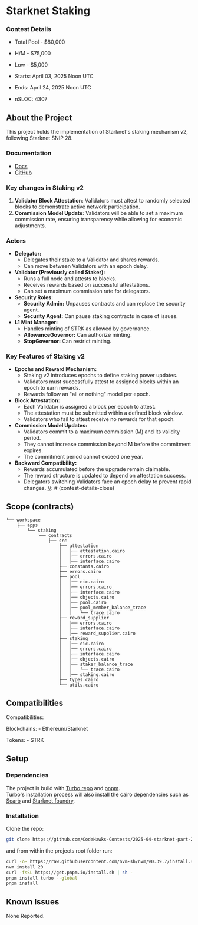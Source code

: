 # Starknet Staking 



### Contest Details

- Total Pool - $80,000
- H/M -  $75,000
- Low - $5,000

- Starts: April 03, 2025 Noon UTC
- Ends: April 24, 2025 Noon UTC

- nSLOC: 4307

[//]: # (contest-details-open)

## About the Project

This project holds the implementation of Starknet's staking mechanism v2, following Starknet SNIP 28.

### Documentation

- [Docs](https://docs.starknet.io/staking/overview/)
- [GitHub](https://github.com/starkware-libs/starknet-staking)

### Key changes in Staking v2

1. **Validator Block Attestation**: Validators must attest to randomly selected blocks to demonstrate active network participation.
2. **Commission Model Update**: Validators will be able to set a maximum commission rate, ensuring transparency while allowing for economic adjustments.

### Actors

- **Delegator:**
  - Delegates their stake to a Validator and shares rewards.
  - Can move between Validators with an epoch delay.
- **Validator (Previously called Staker):**
  - Runs a full node and attests to blocks.
  - Receives rewards based on successful attestations.
  - Can set a maximum commission rate for delegators.
- **Security Roles:**
  - **Security Admin:** Unpauses contracts and can replace the security agent.
  - **Security Agent:** Can pause staking contracts in case of issues.
- **L1 Mint Manager:**
  - Handles minting of STRK as allowed by governance.
  - **AllowanceGovernor:** Can authorize minting.
  - **StopGovernor:** Can restrict minting.

### Key Features of Staking v2

- **Epochs and Reward Mechanism:**
  - Staking v2 introduces epochs to define staking power updates.
  - Validators must successfully attest to assigned blocks within an epoch to earn rewards.
  - Rewards follow an "all or nothing" model per epoch.
- **Block Attestation:**
  - Each Validator is assigned a block per epoch to attest.
  - The attestation must be submitted within a defined block window.
  - Validators who fail to attest receive no rewards for that epoch.
- **Commission Model Updates:**
  - Validators commit to a maximum commission (M) and its validity period.
  - They cannot increase commission beyond M before the commitment expires.
  - The commitment period cannot exceed one year.
- **Backward Compatibility:**
  - Rewards accumulated before the upgrade remain claimable.
  - The reward structure is updated to depend on attestation success.
  - Delegators switching Validators face an epoch delay to prevent rapid changes.
[//]: # (contest-details-close)

[//]: # (scope-open)

## Scope (contracts)

```
└── workspace
    ├── apps
        └── staking
            └── contracts
                ├── src
                    ├── attestation
                    │   ├── attestation.cairo
                    │   ├── errors.cairo
                    │   ├── interface.cairo
                    ├── constants.cairo
                    ├── errors.cairo
                    ├── pool
                    │   ├── eic.cairo
                    │   ├── errors.cairo
                    │   ├── interface.cairo
                    │   ├── objects.cairo
                    │   ├── pool.cairo
                    │   ├── pool_member_balance_trace
                    │   │   └── trace.cairo
                    ├── reward_supplier
                    │   ├── errors.cairo
                    │   ├── interface.cairo
                    │   ├── reward_supplier.cairo
                    ├── staking
                    │   ├── eic.cairo
                    │   ├── errors.cairo
                    │   ├── interface.cairo
                    │   ├── objects.cairo
                    │   ├── staker_balance_trace
                    │   │   └── trace.cairo
                    │   ├── staking.cairo
                    ├── types.cairo
                    └── utils.cairo
```


## Compatibilities

Compatibilities:

  Blockchains:
      - Ethereum/Starknet
  
  Tokens:
      - STRK

[//]: # (scope-close)

[//]: # (getting-started-open)

## Setup

### Dependencies
The project is build with [Turbo repo](https://turbo.build/) and [pnpm](https://pnpm.io/).  
Turbo's installation process will also install the cairo dependencies such as [Scarb](https://docs.swmansion.com/scarb/) and [Starknet foundry](https://foundry-rs.github.io/starknet-foundry/index.html).

### Installation
Clone the repo:
```bash
git clone https://github.com/CodeHawks-Contests/2025-04-starknet-part-2.git
```
and from within the projects root folder run:
```bash
curl -o- https://raw.githubusercontent.com/nvm-sh/nvm/v0.39.7/install.sh | bash
nvm install 20
curl -fsSL https://get.pnpm.io/install.sh | sh -
pnpm install turbo --global
pnpm install
```

[//]: # (getting-started-close)

[//]: # (known-issues-open)

## Known Issues

None Reported.

[//]: # (known-issues-close)
